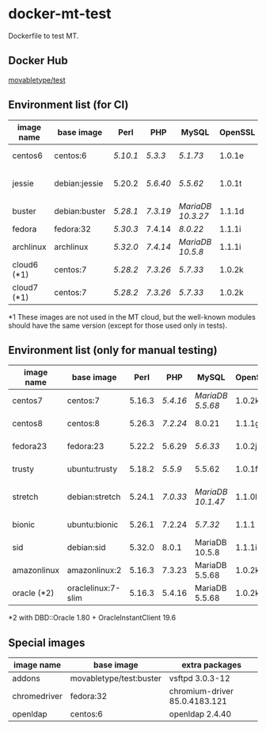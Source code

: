 # docker-mt-test
Dockerfile to test MT.

## Docker Hub

[movabletype/test](https://hub.docker.com/r/movabletype/test)

## Environment list (for CI)

|image name|base image|Perl|PHP|MySQL|OpenSSL|End of Life|
|-|-|-|-|-|-|-|
|centos6|centos:6|*5.10.1*|*5.3.3*|*5.1.73*|1.0.1e|2020-11|
|jessie|debian:jessie|5.20.2|*5.6.40*|*5.5.62*|1.0.1t|2020-06 (LTS)|
|buster|debian:buster|*5.28.1*|*7.3.19*|*MariaDB 10.3.27*|1.1.1d|2022-01|
|fedora|fedora:32|*5.30.3*|7.4.14|*8.0.22*|1.1.1i|-|
|archlinux|archlinux|*5.32.0*|*7.4.14*|*MariaDB 10.5.8*|1.1.1i|-|
|cloud6 (\*1)|centos:7|*5.28.2*|*7.3.26*|*5.7.33*|1.0.2k|-|
|cloud7 (\*1)|centos:7|*5.28.2*|*7.3.26*|*5.7.33*|1.0.2k|-|

\*1 These images are not used in the MT cloud, but the well-known modules should have the same version (except for those used only in tests).

## Environment list (only for manual testing)

|image name|base image|Perl|PHP|MySQL|OpenSSL|End of Life|
|-|-|-|-|-|-|-|
|centos7|centos:7|5.16.3|*5.4.16*|*MariaDB 5.5.68*|1.0.2k|2024-06|
|centos8|centos:8|5.26.3|*7.2.24*|8.0.21|1.1.1g|2029-03|
|fedora23|fedora:23|5.22.2|5.6.29|*5.6.33*|1.0.2j|2016-12|
|trusty|ubuntu:trusty|5.18.2|*5.5.9*|5.5.62|1.0.1f|2019-04|
|stretch|debian:stretch|5.24.1|*7.0.33*|*MariaDB 10.1.47*|1.1.0l|2022-01 (LTS)|
|bionic|ubuntu:bionic|5.26.1|7.2.24|*5.7.32*|1.1.1|2023-04|
|sid|debian:sid|5.32.0|8.0.1|MariaDB 10.5.8|1.1.1i|-|
|amazonlinux|amazonlinux:2|5.16.3|7.3.23|MariaDB 5.5.68|1.0.2k|-|
|oracle (\*2)|oraclelinux:7-slim|5.16.3|5.4.16|MariaDB 5.5.68|1.0.2k|-|

\*2 with DBD::Oracle 1.80 + OracleInstantClient 19.6

## Special images

|image name|base image|extra packages|
|-|-|-|
|addons|movabletype/test:buster|vsftpd 3.0.3-12|
|chromedriver|fedora:32|chromium-driver 85.0.4183.121|
|openldap|centos:6|openldap 2.4.40|
